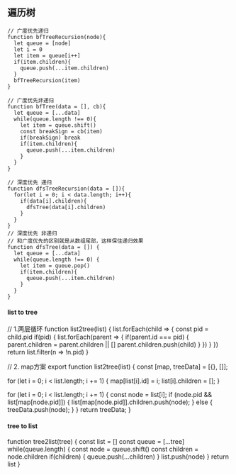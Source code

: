 ## 遍历树 ##
```
// 广度优先递归
function bfTreeRecursion(node){
  let queue = [node]
  let i = 0
  let item = queue[i++]
  if(item.children){
    queue.push(...item.children)
  }
  bfTreeRecursion(item)
}

// 广度优先非递归
function bfTree(data = [], cb){
  let queue = [...data]
  while(queue.length !== 0){
    let item = queue.shift()
    const breakSign = cb(item)
    if(breakSign) break
    if(item.children){
      queue.push(...item.children)
    }
  }
}

// 深度优先 递归
function dfsTreeRecursion(data = []){
  for(let i = 0; i < data.length; i++){
    if(data[i].children){
      dfsTree(data[i].children)
    }
  }
}
// 深度优先 非递归
// 和广度优先的区别就是从数组尾部，这样保住递归效果
function dfsTree(data = []) {
  let queue = [...data]
  while(queue.length !== 0) {
    let item = queue.pop()
    if(item.children){
      queue.push(...item.children)
    }
  }
}
```

#### list to tree

// 1.两层循环
function list2tree(list) {
  list.forEach(child => {
    const pid = child.pid
    if(pid) {
      list.forEach(parent => {
        if(parent.id === pid) {
          parent.children = parent.children || []
          parent.children.push(child)
        }
      })
    }
  })
  return list.filter(n => !n.pid)
}

// 2. map方案
export function list2tree(list) {
  const [map, treeData] = [{}, []];

  for (let i = 0; i < list.length; i += 1) {
    map[list[i].id] = i;
    list[i].children = [];
  }

  for (let i = 0; i < list.length; i += 1) {
    const node = list[i];
    if (node.pid && list[map[node.pid]]) {
      list[map[node.pid]].children.push(node);
    } else {
      treeData.push(node);
    }
  }
  return treeData;
}


#### tree to list
function tree2list(tree) {
  const list = []
  const queue = [...tree]
  while(queue.length) {
    const node = queue.shift()
    const children = node.children
    if(children) {
        queue.push(...children)
    }
    list.push(node)
  }
  return list
}
